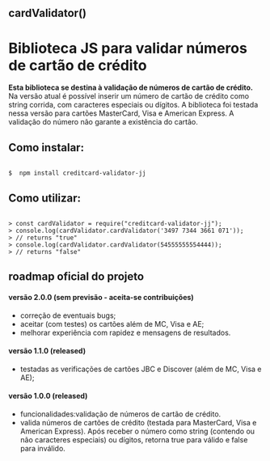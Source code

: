 ## cardValidator()

# Biblioteca JS para validar números de cartão de crédito

**Esta biblioteca se destina à validação de números de cartão de crédito.**
Na versão atual é possível inserir um número de cartão de crédito como string corrida, com caracteres especiais ou dígitos. A biblioteca foi testada nessa versão para cartões MasterCard, Visa e American Express. A validação do número não garante a existência do cartão.

## Como instalar:

```shell

$  npm install creditcard-validator-jj

```

## Como utilizar:

```node

> const cardValidator = require("creditcard-validator-jj");
> console.log(cardValidator.cardValidator('3497 7344 3661 071'));
> // returns "true"
> console.log(cardValidator.cardValidator(54555555554444));
> // returns "false"

```

## roadmap oficial do projeto

#### versão 2.0.0 (sem previsão - aceita-se contribuições)
- correção de eventuais bugs;
- aceitar (com testes) os cartões além de MC, Visa e AE;
- melhorar experiência com rapidez e mensagens de resultados.

#### versão 1.1.0 (released)
- testadas as verificações de cartões JBC e Discover (além de MC, Visa e AE);

#### versão 1.0.0 (released)
- funcionalidades:validação de números de cartão de crédito.
- valida números de cartões de crédito (testada para MasterCard, Visa e American Express). Após receber o número como string (contendo ou não caracteres especiais) ou dígitos, retorna true para válido e false para inválido. 